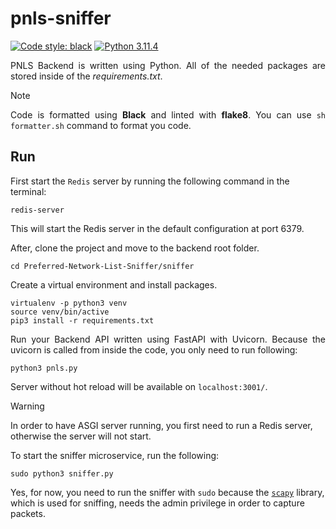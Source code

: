 # pnls-sniffer
[![Code style: black](https://img.shields.io/badge/code%20style-black-000000.svg)](https://github.com/psf/black)
[![Python 3.11.4](https://img.shields.io/badge/python-3.11.4-blue.svg)](https://www.python.org/downloads/release/python-3114/)

<p align="justify">PNLS Backend is written using Python. All of the needed packages are stored inside of the <i>requirements.txt</i>.</p>

> [!NOTE]
> <p align="justify">Code is formatted using <b>Black</b> and linted with <b>flake8</b>. You can use <code>sh formatter.sh</code> command to format you code.

## Run

First start the `Redis` server by running the following command in the terminal:

```shell
redis-server
```

This will start the Redis server in the default configuration at port 6379.

After, clone the project and move to the backend root folder.

```shell
cd Preferred-Network-List-Sniffer/sniffer
```

Create a virtual environment and install packages.

```shell
virtualenv -p python3 venv
source venv/bin/active
pip3 install -r requirements.txt
```

<p align="justify">Run your Backend API written using FastAPI with Uvicorn. Because the uvicorn is called from inside the code, you only need to run following:</p>

```shell
python3 pnls.py
```
Server without hot reload will be available on `localhost:3001/`.

> [!WARNING]
> In order to have ASGI server running, you first need to run a Redis server, otherwise the server will not start.

To start the sniffer microservice, run the following:

```shell
sudo python3 sniffer.py
```

Yes, for now, you need to run the sniffer with `sudo` because the [`scapy`](https://github.com/secdev/scapy) library, which is used for sniffing, needs the admin privilege in order to capture packets.